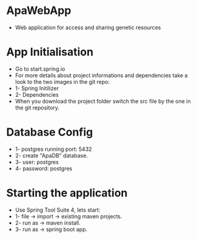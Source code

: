 # ApaWebApp
* Web application for access and sharing genetic resources
# App Initialisation
* Go to start.spring.io
* For more details about project informations and dependencies take a look to the two images in the git repo:
*   1- Spring Initilizer
*   2- Dependencies
* When you download the project folder switch the src file by the one in the git repository.
# Database Config
* 1- postgres running port: 5432
* 2- create "ApaDB" database.
* 3- user: postgres
* 4- password: postgres
# Starting the application
* Use Spring Tool Suite 4, lets start:
* 1- file -> import -> existing maven projects.
* 2- run as -> maven install.
* 3- run as -> spring boot app.
